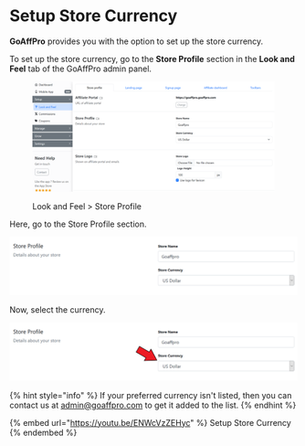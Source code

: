 # Setup Store Currency

**GoAffPro** provides you with the option to set up the store currency.

To set up the store currency, go to the **Store Profile** section in the **Look and Feel** tab of the GoAffPro admin panel.

<figure><img src="../../.gitbook/assets/image (16).png" alt=""><figcaption><p>Look and Feel > Store Profile</p></figcaption></figure>

Here, go to the Store Profile section.

![Store Profile](<../../.gitbook/assets/image (1639).png>)

Now, select the currency.

![Select the currency](<../../.gitbook/assets/Screenshot 2021-02-10 233828.png>)

{% hint style="info" %}
If your preferred currency isn't listed, then you can contact us at admin@goaffpro.com to get it added to the list.
{% endhint %}

{% embed url="https://youtu.be/ENWcVzZEHyc" %}
Setup Store Currency
{% endembed %}
